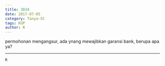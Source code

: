 ```yaml
---
title: 3834
date: 2017-07-05
category: Tanya-SC
tags: KUP
author: R
---
```


permohonan mengangsur, ada ynang mewajibkan garansi bank, berupa apa ya?

---



`R`
